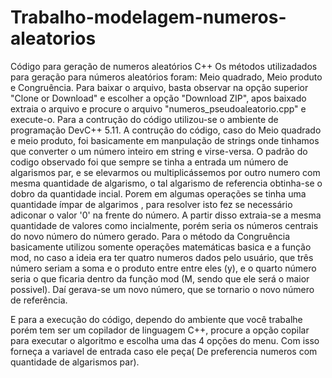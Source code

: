 # Trabalho-modelagem-numeros-aleatorios
Código para geração de numeros aleatórios C++
  Os métodos utilizadados para geração para números aleatórios foram: Meio quadrado, Meio produto e Congruência.
  Para baixar o arquivo, basta observar na opção superior "Clone or Download" e escolher a opção "Download ZIP", apos baixado extraia o arquivo e procure o arquivo "numeros_pseudoaleatorio.cpp" e execute-o.
  Para a contrução do código utilizou-se o ambiente de programação DevC++ 5.11. A contrução do código, caso do Meio quadrado e meio produto, foi basicamente em manpulação de strings onde tinhamos que converter o um número inteiro em string e virse-versa. O padrão do codigo observado foi que sempre se tinha a entrada um número de algarismos par, e se elevarmos ou multiplicássemos por outro numero com mesma quantidade de algarismo, o tal algarismo de referencia obtinha-se o dobro da quantidade incial. Porem em algumas operações se tinha uma quantidade ímpar de algarimos , para resolver isto fez se necessário adiconar o valor '0' na frente do número. A partir disso extraia-se a mesma quantidade de valores como incialmente, porém seria os números centrais do novo número do número gerado.
 Para o método da Congruência basicamente utilizou somente operações matemáticas basica e a função mod, no caso a ideia era ter quatro numeros dados pelo usuário, que três número seriam a soma e o produto entre entre eles (y), e o quarto número seria o que ficaria dentro da função mod (M, sendo que ele será o maior possivel).  Daí gerava-se um novo número, que se tornario o novo número de referência.
 
E para a execução do código, dependo do ambiente que você trabalhe porém tem ser um copilador de linguagem C++, procure a opção copilar para executar o algoritmo e escolha uma das 4 opções do menu. Com isso forneça a variavel de entrada caso ele peça( De preferencia numeros com quantidade de algarismos par).
